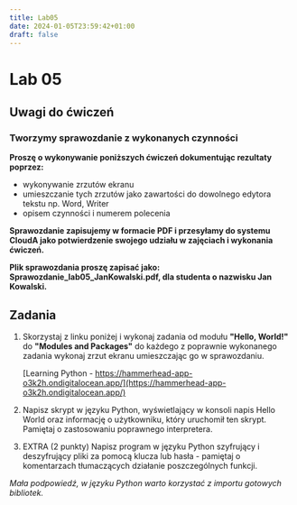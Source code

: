 ```yaml
---
title: Lab05
date: 2024-01-05T23:59:42+01:00
draft: false
---
```


# Lab 05

## Uwagi do ćwiczeń

### Tworzymy sprawozdanie z wykonanych czynności

**Proszę o wykonywanie poniższych ćwiczeń dokumentując rezultaty poprzez:**
- wykonywanie zrzutów ekranu
- umieszczanie tych zrzutów jako zawartości do dowolnego edytora tekstu np. Word, Writer 
- opisem czynności i numerem polecenia

**Sprawozdanie zapisujemy w formacie PDF i przesyłamy do systemu CloudA jako potwierdzenie swojego udziału w zajęciach i wykonania ćwiczeń.**

**Plik sprawozdania proszę zapisać jako: Sprawozdanie_lab05_JanKowalski.pdf, dla studenta o nazwisku Jan Kowalski.**

## Zadania

1. Skorzystaj z linku poniżej i wykonaj zadania od modułu **"Hello, World!"** do **"Modules and Packages"** do każdego z poprawnie wykonanego zadania wykonaj zrzut ekranu umieszczając go w sprawozdaniu.

    [Learning Python - https://hammerhead-app-o3k2h.ondigitalocean.app/](https://hammerhead-app-o3k2h.ondigitalocean.app/)

2. Napisz skrypt w języku Python, wyświetlający w konsoli napis Hello World oraz informację o użytkowniku, który uruchomił ten skrypt. Pamiętaj o zastosowaniu poprawnego interpretera.

3. EXTRA (2 punkty) Napisz program w języku Python szyfrujący i deszyfrujący pliki za pomocą klucza lub hasła - pamiętaj o komentarzach tłumaczących działanie poszczególnych funkcji.

_Mała podpowiedź, w języku Python warto korzystać z importu gotowych bibliotek._